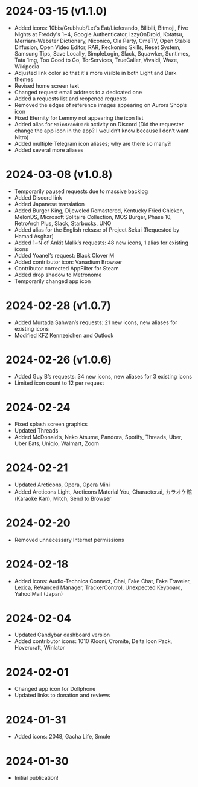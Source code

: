 # 2024-03-15 (v1.1.0)
- Added icons: 10bis/Grubhub/Let's Eat/Lieferando, Bilibili, Bitmoji, Five Nights at Freddy's 1~4, Google Authenticator, IzzyOnDroid, Kotatsu, Merriam-Webster Dictionary, Niconico, Ola Party, OmeTV, Open Stable Diffusion, Open Video Editor, RAR, Reckoning Skills, Reset System, Samsung Tips, Save Locally, SimpleLogin, Slack, Squawker, Suntimes, Tata 1mg, Too Good to Go, TorServices, TrueCaller, Vivaldi, Waze, Wikipedia
- Adjusted link color so that it's more visible in both Light and Dark themes
- Revised home screen text
- Changed request email address to a dedicated one
- Added a requests list and reopened requests
- Removed the edges of reference images appearing on Aurora Shop’s icon
- Fixed Eternity for Lemmy not appearing the icon list
- Added alias for `MainBrandDark` activity on Discord (Did the requester change the app icon in the app? I wouldn’t know because I don’t want Nitro)
- Added multiple Telegram icon aliases; why are there so many?!
- Added several more aliases

# 2024-03-08 (v1.0.8)
- Temporarily paused requests due to massive backlog
- Added Discord link
- Added Japanese translation
- Added Burger King, Dijeweled Remastered, Kentucky Fried Chicken, MelonDS, Microsoft Solitaire Collection, MOS Burger, Phase 10, RetroArch Plus, Slack, Starbucks, UNO
- Added alias for the English release of Project Sekai (Requested by Hamad Asghar)
- Added 1~N of Ankit Malik’s requests: 48 new icons, 1 alias for existing icons
- Added Yoanel’s request: Black Clover M
- Added contributor icon: Vanadium Browser
- Contributor corrected AppFilter for Steam
- Added drop shadow to Metronome
- Temporarily changed app icon

# 2024-02-28 (v1.0.7)
- Added Murtada Sahwan’s requests: 21 new icons, new aliases for existing icons
- Modified KFZ Kennzeichen and Outlook

# 2024-02-26 (v1.0.6)
- Added Guy B’s requests: 34 new icons, new aliases for 3 existing icons
- Limited icon count to 12 per request

# 2024-02-24
- Fixed splash screen graphics
- Updated Threads
- Added McDonald’s, Neko Atsume, Pandora, Spotify, Threads, Uber, Uber Eats, Uniqlo, Walmart, Zoom

# 2024-02-21
- Updated Arcticons, Opera, Opera Mini
- Added Arcticons Light, Arcticons Material You, Character.ai, カラオケ館 (Karaoke Kan), Mitch, Send to Browser

# 2024-02-20
- Removed unnecessary Internet permissions

# 2024-02-18
- Added icons: Audio-Technica Connect, Chai, Fake Chat, Fake Traveler, Lexica, ReVanced Manager, TrackerControl, Unexpected Keyboard, Yahoo!Mail (Japan)

# 2024-02-04
- Updated Candybar dashboard version
- Added contributor icons: 1010 Klooni, Cromite, Delta Icon Pack, Hovercraft, Winlator

# 2024-02-01
- Changed app icon for Dollphone
- Updated links to donation and reviews

# 2024-01-31
- Added icons: 2048, Gacha Life, Smule

# 2024-01-30
- Initial publication!